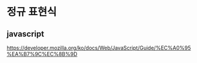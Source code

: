 # 정규 표현식

## javascript
https://developer.mozilla.org/ko/docs/Web/JavaScript/Guide/%EC%A0%95%EA%B7%9C%EC%8B%9D  

